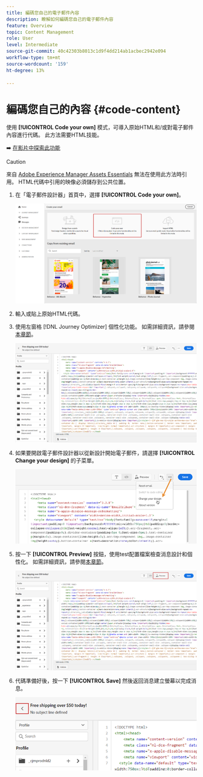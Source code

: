 ```yaml
---
title: 編碼您自己的電子郵件內容
description: 瞭解如何編碼您自己的電子郵件內容
feature: Overview
topic: Content Management
role: User
level: Intermediate
source-git-commit: 40c42303b8013c1d9f4dd214ab1acbec2942e094
workflow-type: tm+mt
source-wordcount: '159'
ht-degree: 13%

---
```


# 編碼您自己的內容 {#code-content}

使用 **[!UICONTROL Code your own]** 模式，可導入原始HTML和/或對電子郵件內容進行代碼。 此方法需要HTML技能。

➡️ [在影片中探索此功能](#video)

>[!CAUTION]
>
> 來自 [Adobe Experience Manager Assets Essentials](assets-essentials.md) 無法在使用此方法時引用。 HTML代碼中引用的映像必須儲存到公共位置。

1. 在「電子郵件設計器」首頁中，選擇 **[!UICONTROL Code your own]**。

   ![](assets/code-your-own.png)

1. 輸入或貼上原始HTML代碼。

1. 使用左窗格 [!DNL Journey Optimizer] 個性化功能。 如需詳細資訊，請參閱[本章節](../personalization/personalize.md)。

   ![](assets/code-editor.png)

1. 如果要開啟電子郵件設計器以從新設計開始電子郵件，請選擇 **[!UICONTROL Change your design]** 的子菜單。

   ![](assets/code-editor-change-design.png)

1. 按一下 **[!UICONTROL Preview]** 按鈕，使用test配置檔案檢查消息設計和個性化。 如需詳細資訊，請參閱[本章節](preview.md)。

   ![](assets/code-editor-preview.png)

1. 代碼準備好後，按一下 **[!UICONTROL Save]** 然後返回消息建立螢幕以完成消息。

   ![](assets/code-editor-save.png)
